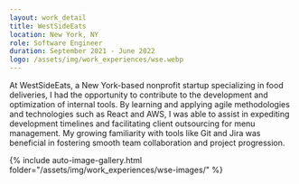 ```yaml
---
layout: work_detail
title: WestSideEats
location: New York, NY
role: Software Engineer
duration: September 2021 - June 2022
logo: /assets/img/work_experiences/wse.webp
---
```


At WestSideEats, a New York-based nonprofit startup specializing in food deliveries, I had the opportunity to contribute to the development and optimization of internal tools. By learning and applying agile methodologies and technologies such as React and AWS, I was able to assist in expediting development timelines and facilitating client outsourcing for menu management. My growing familiarity with tools like Git and Jira was beneficial in fostering smooth team collaboration and project progression.

{% include auto-image-gallery.html folder="/assets/img/work_experiences/wse-images/" %}
